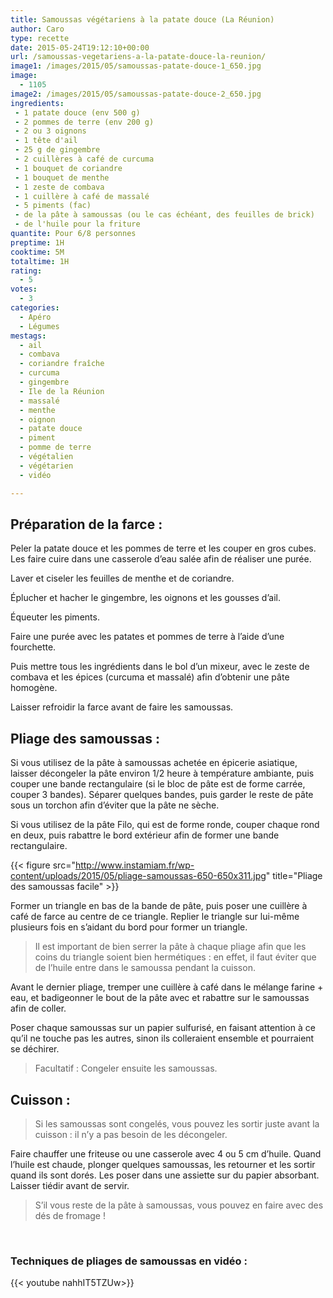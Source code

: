 ```yaml
---
title: Samoussas végétariens à la patate douce (La Réunion)
author: Caro
type: recette
date: 2015-05-24T19:12:10+00:00
url: /samoussas-vegetariens-a-la-patate-douce-la-reunion/
image1: /images/2015/05/samoussas-patate-douce-1_650.jpg
image:
  - 1105
image2: /images/2015/05/samoussas-patate-douce-2_650.jpg
ingredients:
 - 1 patate douce (env 500 g)
 - 2 pommes de terre (env 200 g)
 - 2 ou 3 oignons
 - 1 tête d'ail
 - 25 g de gingembre
 - 2 cuillères à café de curcuma
 - 1 bouquet de coriandre
 - 1 bouquet de menthe
 - 1 zeste de combava
 - 1 cuillère à café de massalé
 - 5 piments (fac)
 - de la pâte à samoussas (ou le cas échéant, des feuilles de brick)
 - de l'huile pour la friture
quantite: Pour 6/8 personnes
preptime: 1H
cooktime: 5M
totaltime: 1H
rating:
  - 5
votes:
  - 3
categories:
  - Apéro
  - Légumes
mestags:
  - ail
  - combava
  - coriandre fraîche
  - curcuma
  - gingembre
  - Ile de la Réunion
  - massalé
  - menthe
  - oignon
  - patate douce
  - piment
  - pomme de terre
  - végétalien
  - végétarien
  - vidéo

---
```

## Préparation de la farce :

Peler la patate douce et les pommes de terre et les couper en gros cubes. Les faire cuire dans une casserole d&rsquo;eau salée afin de réaliser une purée.

Laver et ciseler les feuilles de menthe et de coriandre.

Éplucher et hacher le gingembre, les oignons et les gousses d&rsquo;ail.

Équeuter les piments.

Faire une purée avec les patates et pommes de terre à l&rsquo;aide d&rsquo;une fourchette.

Puis mettre tous les ingrédients dans le bol d&rsquo;un mixeur, avec le zeste de combava et les épices (curcuma et massalé) afin d&rsquo;obtenir une pâte homogène.

Laisser refroidir la farce avant de faire les samoussas.

## Pliage des samoussas :

Si vous utilisez de la pâte à samoussas achetée en épicerie asiatique, laisser décongeler la pâte environ 1/2 heure à température ambiante, puis couper une bande rectangulaire (si le bloc de pâte est de forme carrée, couper 3 bandes). Séparer quelques bandes, puis garder le reste de pâte sous un torchon afin d&rsquo;éviter que la pâte ne sèche.

Si vous utilisez de la pâte Filo, qui est de forme ronde, couper chaque rond en deux, puis rabattre le bord extérieur afin de former une bande rectangulaire.

{{< figure src="http://www.instamiam.fr/wp-content/uploads/2015/05/pliage-samoussas-650-650x311.jpg" title="Pliage des samoussas facile" >}}

Former un triangle en bas de la bande de pâte, puis poser une cuillère à café de farce au centre de ce triangle. Replier le triangle sur lui-même plusieurs fois en s&rsquo;aidant du bord pour former un triangle.

> Il est important de bien serrer la pâte à chaque pliage afin que les coins du triangle soient bien hermétiques : en effet, il faut éviter que de l&rsquo;huile entre dans le samoussa pendant la cuisson.

Avant le dernier pliage, tremper une cuillère à café dans le mélange farine + eau, et badigeonner le bout de la pâte avec et rabattre sur le samoussas afin de coller.

Poser chaque samoussas sur un papier sulfurisé, en faisant attention à ce qu&rsquo;il ne touche pas les autres, sinon ils colleraient ensemble et pourraient se déchirer.

> Facultatif : Congeler ensuite les samoussas.

## Cuisson :

> Si les samoussas sont congelés, vous pouvez les sortir juste avant la cuisson : il n&rsquo;y a pas besoin de les décongeler.

Faire chauffer une friteuse ou une casserole avec 4 ou 5 cm d&rsquo;huile. Quand l&rsquo;huile est chaude, plonger quelques samoussas, les retourner et les sortir quand ils sont dorés. Les poser dans une assiette sur du papier absorbant. Laisser tiédir avant de servir.

> S&rsquo;il vous reste de la pâte à samoussas, vous pouvez en faire avec des dés de fromage !

&nbsp;

### Techniques de pliages de samoussas en vidéo :
{{< youtube nahhIT5TZUw>}}
